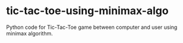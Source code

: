 # tic-tac-toe-using-minimax-algo
Python code for Tic-Tac-Toe game between computer and user using minimax algorithm.
